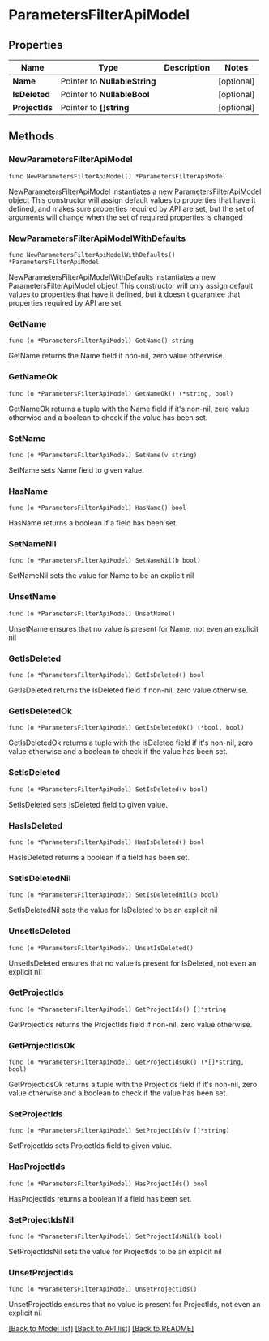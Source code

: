 # ParametersFilterApiModel

## Properties

Name | Type | Description | Notes
------------ | ------------- | ------------- | -------------
**Name** | Pointer to **NullableString** |  | [optional] 
**IsDeleted** | Pointer to **NullableBool** |  | [optional] 
**ProjectIds** | Pointer to **[]string** |  | [optional] 

## Methods

### NewParametersFilterApiModel

`func NewParametersFilterApiModel() *ParametersFilterApiModel`

NewParametersFilterApiModel instantiates a new ParametersFilterApiModel object
This constructor will assign default values to properties that have it defined,
and makes sure properties required by API are set, but the set of arguments
will change when the set of required properties is changed

### NewParametersFilterApiModelWithDefaults

`func NewParametersFilterApiModelWithDefaults() *ParametersFilterApiModel`

NewParametersFilterApiModelWithDefaults instantiates a new ParametersFilterApiModel object
This constructor will only assign default values to properties that have it defined,
but it doesn't guarantee that properties required by API are set

### GetName

`func (o *ParametersFilterApiModel) GetName() string`

GetName returns the Name field if non-nil, zero value otherwise.

### GetNameOk

`func (o *ParametersFilterApiModel) GetNameOk() (*string, bool)`

GetNameOk returns a tuple with the Name field if it's non-nil, zero value otherwise
and a boolean to check if the value has been set.

### SetName

`func (o *ParametersFilterApiModel) SetName(v string)`

SetName sets Name field to given value.

### HasName

`func (o *ParametersFilterApiModel) HasName() bool`

HasName returns a boolean if a field has been set.

### SetNameNil

`func (o *ParametersFilterApiModel) SetNameNil(b bool)`

 SetNameNil sets the value for Name to be an explicit nil

### UnsetName
`func (o *ParametersFilterApiModel) UnsetName()`

UnsetName ensures that no value is present for Name, not even an explicit nil
### GetIsDeleted

`func (o *ParametersFilterApiModel) GetIsDeleted() bool`

GetIsDeleted returns the IsDeleted field if non-nil, zero value otherwise.

### GetIsDeletedOk

`func (o *ParametersFilterApiModel) GetIsDeletedOk() (*bool, bool)`

GetIsDeletedOk returns a tuple with the IsDeleted field if it's non-nil, zero value otherwise
and a boolean to check if the value has been set.

### SetIsDeleted

`func (o *ParametersFilterApiModel) SetIsDeleted(v bool)`

SetIsDeleted sets IsDeleted field to given value.

### HasIsDeleted

`func (o *ParametersFilterApiModel) HasIsDeleted() bool`

HasIsDeleted returns a boolean if a field has been set.

### SetIsDeletedNil

`func (o *ParametersFilterApiModel) SetIsDeletedNil(b bool)`

 SetIsDeletedNil sets the value for IsDeleted to be an explicit nil

### UnsetIsDeleted
`func (o *ParametersFilterApiModel) UnsetIsDeleted()`

UnsetIsDeleted ensures that no value is present for IsDeleted, not even an explicit nil
### GetProjectIds

`func (o *ParametersFilterApiModel) GetProjectIds() []*string`

GetProjectIds returns the ProjectIds field if non-nil, zero value otherwise.

### GetProjectIdsOk

`func (o *ParametersFilterApiModel) GetProjectIdsOk() (*[]*string, bool)`

GetProjectIdsOk returns a tuple with the ProjectIds field if it's non-nil, zero value otherwise
and a boolean to check if the value has been set.

### SetProjectIds

`func (o *ParametersFilterApiModel) SetProjectIds(v []*string)`

SetProjectIds sets ProjectIds field to given value.

### HasProjectIds

`func (o *ParametersFilterApiModel) HasProjectIds() bool`

HasProjectIds returns a boolean if a field has been set.

### SetProjectIdsNil

`func (o *ParametersFilterApiModel) SetProjectIdsNil(b bool)`

 SetProjectIdsNil sets the value for ProjectIds to be an explicit nil

### UnsetProjectIds
`func (o *ParametersFilterApiModel) UnsetProjectIds()`

UnsetProjectIds ensures that no value is present for ProjectIds, not even an explicit nil

[[Back to Model list]](../README.md#documentation-for-models) [[Back to API list]](../README.md#documentation-for-api-endpoints) [[Back to README]](../README.md)


